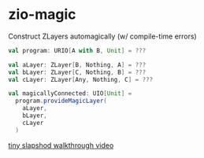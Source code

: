 # zio-magic

Construct ZLayers automagically (w/ compile-time errors)

```scala
val program: URIO[A with B, Unit] = ???

val aLayer: ZLayer[B, Nothing, A] = ???
val bLayer: ZLayer[C, Nothing, B] = ???
val cLayer: ZLayer[Any, Nothing, C] = ???

val magicallyConnected: UIO[Unit] =
  program.provideMagicLayer(
    aLayer,
    bLayer,
    cLayer
  )
```

[tiny slapshod walkthrough video](https://cln.sh/QhhXLu)
